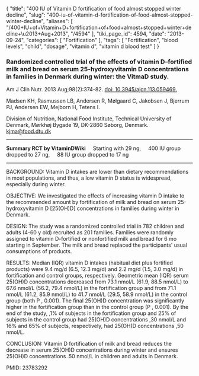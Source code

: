 {
    "title": "400 IU of Vitamin D fortification of food almost stopped winter decline",
    "slug": "400-iu-of-vitamin-d-fortification-of-food-almost-stopped-winter-decline",
    "aliases": [
        "/400+IU+of+Vitamin+D+fortification+of+food+almost+stopped+winter+decline+\u2013+Aug+2013",
        "/4594"
    ],
    "tiki_page_id": 4594,
    "date": "2013-09-24",
    "categories": [
        "Fortification"
    ],
    "tags": [
        "Fortification",
        "blood levels",
        "child",
        "dosage",
        "vitamin d",
        "vitamin d blood test"
    ]
}


### Randomized controlled trial of the effects of vitamin D–fortified milk and bread on serum 25-hydroxyvitamin D concentrations in families in Denmark during winter: the VitmaD study.

Am J Clin Nutr. 2013 Aug;98(2):374-82. [doi: 10.3945/ajcn.113.059469.](https://doi.org/10.3945/ajcn.113.059469.)

Madsen KH, Rasmussen LB, Andersen R, Mølgaard C, Jakobsen J, Bjerrum PJ, Andersen EW, Mejborn H, Tetens I.

Division of Nutrition, National Food Institute, Technical University of Denmark, Mørkhøj Bygade 19, DK-2860 Søborg, Denmark. kjma@food.dtu.dk

---

 **Summary RCT by VitaminDWiki** &nbsp; &nbsp; Starting with 29 ng, &nbsp; &nbsp; 400 IU group dropped to 27 ng, &nbsp; &nbsp; 88 IU group dropped to 17 ng

---

BACKGROUND: Vitamin D intakes are lower than dietary recommendations in most populations, and thus, a low vitamin D status is widespread, especially during winter.

OBJECTIVE: We investigated the effects of increasing vitamin D intake to the recommended amount by fortification of milk and bread on serum 25-hydroxyvitamin D <span>[25(OH)D]</span> concentrations in families during winter in Denmark.

DESIGN: The study was a randomized controlled trial in 782 children and adults (4-60 y old) recruited as 201 families. Families were randomly assigned to vitamin D-fortified or nonfortified milk and bread for 6 mo starting in September. The milk and bread replaced the participants' usual consumptions of products.

RESULTS: Median (IQR) vitamin D intakes (habitual diet plus fortified products) were 9.4 mg/d (6.5, 12.3 mg/d) and 2.2 mg/d (1.5, 3.0 mg/d) in fortification and control groups, respectively. Geometric mean (IQR) serum 25(OH)D concentrations decreased from 73.1 nmol/L (61.9, 88.5 nmol/L) to 67.6 nmol/L (56.2, 79.4 nmol/L) in the fortification group and from 71.1 nmol/L (61.2, 85.9 nmol/L) to 41.7 nmol/L (29.5, 58.9 nmol/L) in the control group (both P , 0.001). The final 25(OH)D concentration was significantly higher in the fortification group than in the control group (P , 0.001). By the end of the study, ,1% of subjects in the fortification group and 25% of subjects in the control group had 25(OH)D concentrations ,30 nmol/L and 16% and 65% of subjects, respectively, had 25(OH)D concentrations ,50 nmol/L.

CONCLUSION: Vitamin D fortification of milk and bread reduces the decrease in serum 25(OH)D concentrations during winter and ensures 25(OH)D concentrations .50 nmol/L in children and adults in Denmark.

PMID:     23783292